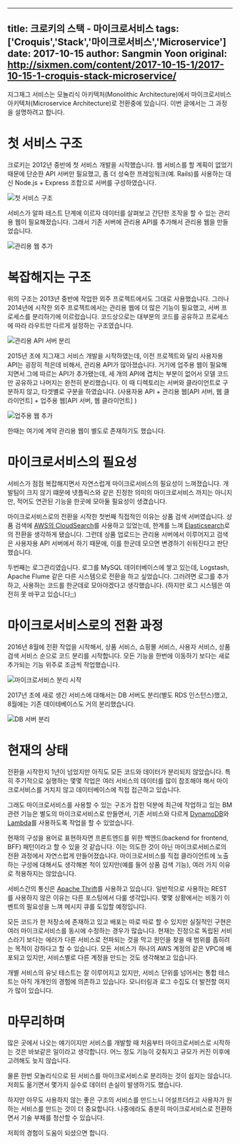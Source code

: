  ---
title: 크로키의 스택 - 마이크로서비스
tags: ['Croquis','Stack','마이크로서비스','Microservice']
date: 2017-10-15
author: Sangmin Yoon
original: http://sixmen.com/content/2017-10-15-1/2017-10-15-1-croquis-stack-microservice/
---

지그재그 서비스는 모놀리식 아키텍처(Monolithic Architecture)에서
마이크로서비스 아키텍처(Microservice Architecture)로 전환중에 있습니다.
이번 글에서는 그 과정을 설명하려고 합니다.

<!--more-->

# 첫 서비스 구조

크로키는 2012년 중반에 첫 서비스 개발을 시작했습니다.
웹 서비스를 할 계획이 없었기 때문에 단순한 API 서버만 필요했고,
좀 더 성숙한 프레임워크(예. Rails)를 사용하는 대신 Node.js + Express 조합으로 서버를 구성하였습니다.

![첫 서비스 구조](/img/content/2017-10-15-1/2017-10-15-1-01.png)

서비스가 알파 테스트 단계에 이르자 데이터를 살펴보고 간단한 조작을 할 수 있는 관리용 웹이 필요해졌습니다.
그래서 기존 서버에 관리용 API를 추가해서 관리용 웹을 만들었습니다.

![관리용 웹 추가](/img/content/2017-10-15-1/2017-10-15-1-02.png)

# 복잡해지는 구조

위의 구조는 2013년 중반에 작업한 외주 프로젝트에서도 그대로 사용했습니다.
그러나 2014년에 시작한 외주 프로젝트에서는 관리용 웹에 더 많은 기능이 필요했고, 서버 프로세스를 분리하기에 이르렀습니다.
코드상으로는 대부분의 코드를 공유하고 프로세스에 따라 라우트만 다르게 설정하는 구조였습니다.

![관리용 API 서버 분리](/img/content/2017-10-15-1/2017-10-15-1-03.png)

2015년 초에 지그재그 서비스 개발을 시작하였는데,
이전 프로젝트와 달리 사용자용 API는 굉장히 적은데 비해서, 관리용 API가 많아졌습니다.
거기에 업주용 웹이 필요해지면서 그에 따르는 API가 추가됐는데,
세 개의 API에 겹치는 부분이 없어서 모델 코드만 공유하고 나머지는 완전히 분리했습니다.
이 때 디렉토리는 서버와 클라이언트로 구분하지 않고, 타겟별로 구분을 하였습니다.
(사용자용 API + 관리용 웹[API 서버, 웹 클라이언트] + 업주용 웹[API 서버, 웹 클라이언트] )

![업주용 웹 추가](/img/content/2017-10-15-1/2017-10-15-1-04.png)

한때는 여기에 계약 관리용 웹이 별도로 존재하기도 했습니다.

# 마이크로서비스의 필요성

서비스가 점점 복잡해지면서 자연스럽게 마이크로서비스의 필요성이 느껴졌습니다.
개발팀이 크지 않기 떄문에 넷플릭스와 같은 진정한 의미의 마이크로서비스 까지는 아니지만,
적어도 연관된 기능을 한곳에 모아둘 필요성이 생겼습니다.

마이크로서비스로의 전환을 시작한 첫번째 직접적인 이유는 상품 검색 서버였습니다.
상품 검색에 [AWS의 CloudSearch](https://aws.amazon.com/ko/cloudsearch/)를 사용하고 있었는데,
한계를 느껴 [Elasticsearch](https://www.elastic.co/)로의 전환을 생각하게 됐습니다.
그런데 상품 업로드는 관리용 서버에서 이루어지고 검색은 사용자용 API 서버에서 하기 때문에, 이를 한군데 모으면 변경하기 쉬워진다고 판단했습니다.

두번째는 로그관리였습니다. 로그를 MySQL 데이터베이스에 쌓고 있는데, Logstash, Apache Flume 같은 다른 시스템으로 전환을 하고 싶었습니다.
그러려면 로그를 추가하고, 사용하는 코드를 한군데로 모아야겠다고 생각했습니다. (하지만 로그 시스템은 여전히 못 바꾸고 있습니다;;)

# 마이크로서비스로의 전환 과정

2016년 8월에 전환 작업을 시작해서, 상품 서비스, 쇼핑몰 서비스, 사용자 서비스, 상품 검색 서비스 순으로 코드 분리를 시작합니다.
모든 기능을 한번에 이동하기 보다는 새로 추가되는 기능 위주로 조금씩 작업했습니다.

![마이크로서비스 분리 시작](/img/content/2017-10-15-1/2017-10-15-1-05.png)

2017년 초에 새로 생긴 서비스에 대해서는 DB 서버도 분리(별도 RDS 인스턴스)했고, 8월에는 기존 데이테베이스도 거의 분리했습니다.

![DB 서버 분리](/img/content/2017-10-15-1/2017-10-15-1-06.png)

# 현재의 상태

전환을 시작한지 1년이 넘었지만 아직도 모든 코드와 데이터가 분리되지 않았습니다.
특히 주기적으로 실행하는 몇몇 작업은 여러 서비스의 데이터를 많이 참조해야 해서 마이크로서비스를 거치지 않고 데이터베이스에 직접 접근하고 있습니다.

그래도 마이크로서비스를 사용할 수 있는 구조가 잡힌 덕분에 최근에 작업하고 있는 BM 관련 기능은 별도의 마이크로서비스로 만들면서,
기존 서비스와 다르게 [DynamoDB](https://aws.amazon.com/dynamodb/)와
[Lambda](https://aws.amazon.com/lambda/)를 사용하도록 작업을 할 수 있었습니다.

현재의 구성을 용어로 표현하자면 프론트엔드를 위한 백엔드(backend for frontend, BFF) 패턴이라고 할 수 있을 것 같습니다.
이는 의도한 것이 아닌 마이크로서비스로의 전환 과정에서 자연스럽게 만들어졌습니다.
마이크로서비스를 직접 클라이언트에 노출하는 구성에 대해서도 생각해본 적이 있지만(예를 들어 상품 검색 기능),
여러 가지 이유로 적용하지는 않았습니다.

서비스간의 통신은 [Apache Thrift](https://thrift.apache.org/)를 사용하고 있습니다.
일반적으로 사용하는 REST를 사용하지 않은 이유는 다른 포스팅에서 다룰 생각입니다.
몇몇 상황에서는 비동기 이벤트의 필요성을 느껴 메시지 큐를 도입할 예정입니다.

모든 코드가 한 저장소에 존재하고 있고 배포는 따로 따로 할 수 있지만 실질적인 구현은 여러 마이크로서비스를 동시에 수정하는 경우가 많습니다.
현재는 진정으로 독립된 서비스라기 보다는 에러가 다른 서비스로 전파되는 것을 막고 원인을 찾을 때 범위를 좁히려는 목적이 강하다고 할 수 있습니다.
모든 서비스가 하나의 AWS 계정의 같은 VPC에 배포되고 있지만, 서비스별로 다른 계정을 만드는 것도 생각해보고 있습니다.

개별 서비스의 유닛 테스트는 잘 이루어지고 있지만, 서비스 단위를 넘어서는 통합 테스트는 아직 개개인의 경험에 의존하고 있습니다.
모니터링과 로그 수집도 더 발전할 여지가 많이 있습니다.

# 마무리하며

많은 곳에서 나오는 얘기이지만 서비스를 개발할 때 처음부터 마이크로서비스로 시작하는 것은 바보같은 일이라고 생각합니다.
어느 정도 기능이 갖춰지고 규모가 커진 이후에 고려해도 늦지 않습니다.

물론 한번 모놀리식으로 된 서비스를 마이크로서비스로 분리하는 것이 쉽지는 않습니다.
저희도 옮기면서 몇가지 실수로 데이터 손실이 발생하기도 했습니다.

하지만 아무도 사용하지 않는 좋은 구조의 서비스를 만드느니 어설프더라고 사용자가 원하는 서비스를 만드는 것이 더 중요합니다.
나중에라도 충분히 마이크로서비스로 전환하면서 기술 부채를 청산할 수 있습니다.

저희의 경험이 도움이 되셨으면 합니다.
